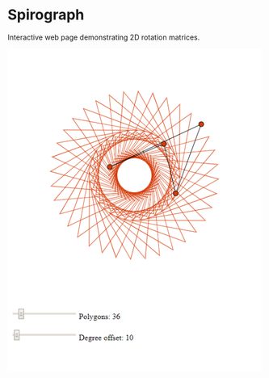 # Spirograph
Interactive web page demonstrating 2D rotation matrices.

![Screenshot](screenshot_01.png)
